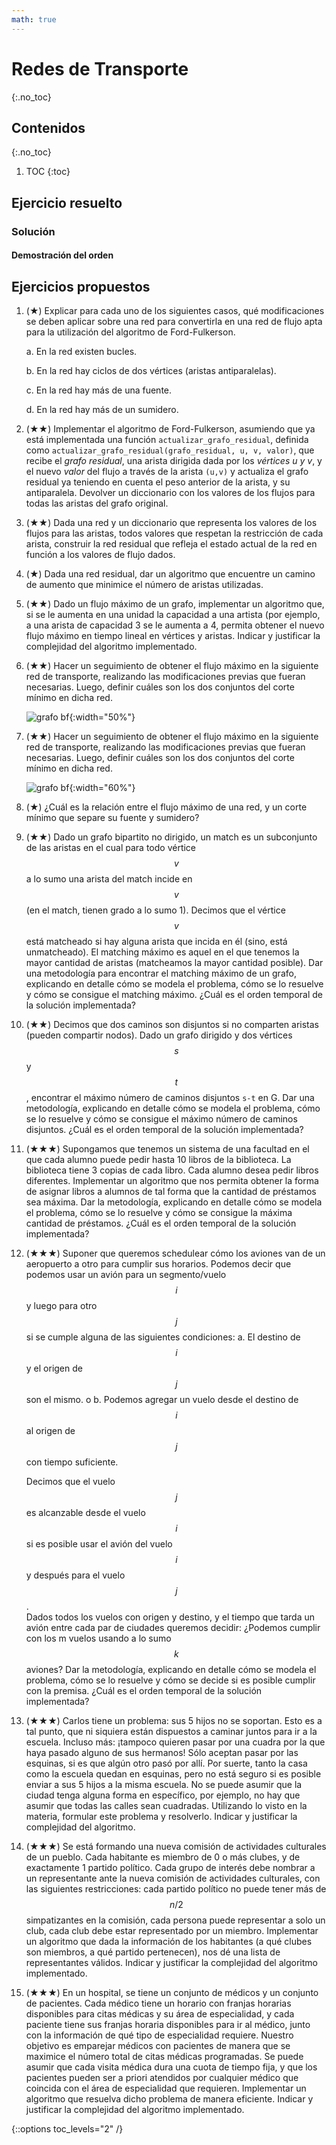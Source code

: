```yaml
---
math: true
---
```


# Redes de Transporte
{:.no_toc}


## Contenidos
{:.no_toc}

1. TOC
{:toc}


## Ejercicio resuelto

### Solución

#### Demostración del orden

## Ejercicios propuestos

1.  (★) Explicar para cada uno de los siguientes casos, qué modificaciones se deben aplicar sobre una red para convertirla en 
    una red de flujo apta para la utilización del algoritmo de Ford-Fulkerson.

    a. En la red existen bucles. 

    b. En la red hay ciclos de dos vértices (aristas antiparalelas). 

    c. En la red hay más de una fuente. 

    d. En la red hay más de un sumidero. 

1.  (★★) Implementar el algoritmo de Ford-Fulkerson, asumiendo que ya está implementada una función `actualizar_grafo_residual`, 
    definida como `actualizar_grafo_residual(grafo_residual, u, v, valor)`, que recibe el _grafo residual_, una arista dirigida dada 
    por los _vértices u y v_, y el nuevo _valor_ del flujo a través de la arista `(u,v)` y actualiza el grafo residual ya teniendo en 
    cuenta el peso anterior de la arista, y su antiparalela. Devolver un diccionario con los valores de los flujos para todas las 
    aristas del grafo original.

1.  (★★) Dada una red y un diccionario que representa los valores de los flujos para las aristas, todos valores que respetan la 
    restricción de cada arista, construir la red residual que refleja el estado actual de la red en función a los valores de flujo dados.

1.  (★) Dada una red residual, dar un algoritmo que encuentre un camino de aumento que minimice el número de aristas utilizadas.

1.  (★★) Dado un flujo máximo de un grafo, implementar un algoritmo que, si se le aumenta en una unidad la capacidad a una 
    artista (por ejemplo, a una arista de capacidad 3 se le aumenta a 4, permita obtener el nuevo flujo máximo en tiempo lineal 
    en vértices y aristas. Indicar y justificar la complejidad del algoritmo implementado.

1.  (★★) Hacer un seguimiento de obtener el flujo máximo en la siguiente red de transporte, realizando las modificaciones previas 
    que fueran necesarias. Luego, definir cuáles son los dos conjuntos del corte mínimo en dicha red.

    ![grafo bf](../../assets/img/ejercicios/flujo1.png){:width="50%"}

1.  (★★) Hacer un seguimiento de obtener el flujo máximo en la siguiente red de transporte, realizando las modificaciones previas 
    que fueran necesarias. Luego, definir cuáles son los dos conjuntos del corte mínimo en dicha red.

    ![grafo bf](../../assets/img/ejercicios/flujo2.png){:width="60%"}

1.  (★) ¿Cuál es la relación entre el flujo máximo de una red, y un corte mínimo que separe su fuente y sumidero?

1.  (★★) Dado un grafo bipartito no dirigido, un match es un subconjunto de las aristas en el cual para todo vértice $$v$$ a lo sumo una arista 
    del match incide en $$v$$ (en el match, tienen grado a lo sumo 1). Decimos que el vértice $$v$$ está matcheado si hay alguna arista que 
    incida en él (sino, está unmatcheado). El matching máximo es aquel en el que tenemos la mayor cantidad de aristas (matcheamos la 
    mayor cantidad posible). Dar una metodología para encontrar el matching máximo de un grafo, explicando en detalle cómo se modela 
    el problema, cómo se lo resuelve y cómo se consigue el matching máximo. ¿Cuál es el orden temporal de la solución implementada?

1.  (★★) Decimos que dos caminos son disjuntos si no comparten aristas (pueden compartir nodos). Dado un grafo dirigido y dos vértices 
    $$s$$ y $$t$$, encontrar el máximo número de caminos disjuntos `s-t` en G. Dar una metodología, explicando en detalle cómo se modela el problema, 
    cómo se lo resuelve y cómo se consigue el máximo número de caminos disjuntos. ¿Cuál es el orden temporal de la solución implementada?

1.  (★★★) Supongamos que tenemos un sistema de una facultad en el que cada alumno puede pedir hasta 10 libros de la biblioteca. La biblioteca 
    tiene 3 copias de cada libro. Cada alumno desea pedir libros diferentes. Implementar un algoritmo que nos permita obtener la forma de 
    asignar libros a alumnos de tal forma que la cantidad de préstamos sea máxima. Dar la metodología, explicando en detalle cómo se modela 
    el problema, cómo se lo resuelve y cómo se consigue la máxima cantidad de préstamos. ¿Cuál es el orden temporal de la solución implementada?

1.  (★★★) Suponer que queremos schedulear cómo los aviones van de un aeropuerto a otro para cumplir sus horarios. Podemos decir que podemos 
    usar un avión para un segmento/vuelo $$i$$ y luego para otro $$j$$ si se cumple alguna de las siguientes condiciones: 
    a. El destino de $$i$$ y el origen de $$j$$ son el mismo. o
    b. Podemos agregar un vuelo desde el destino de $$i$$ al origen de $$j$$ con tiempo suficiente. 

    Decimos que el vuelo $$j$$ es alcanzable desde el vuelo $$i$$ si es posible usar el avión del vuelo $$i$$ y después para el vuelo $$j$$.  
    Dados todos los vuelos con origen y destino, y el tiempo que tarda un avión entre cada par de ciudades queremos decidir: ¿Podemos 
    cumplir con los m vuelos usando a lo sumo $$k$$ aviones? Dar la metodología, explicando en detalle cómo se modela el problema, 
    cómo se lo resuelve y cómo se decide si es posible cumplir con la premisa. ¿Cuál es el orden temporal de la solución implementada?

1.  (★★★) Carlos tiene un problema: sus 5 hijos no se soportan. Esto es a tal punto, que ni siquiera están dispuestos a caminar 
    juntos para ir a la escuela. Incluso más: ¡tampoco quieren pasar por una cuadra por la que haya pasado alguno de sus 
    hermanos! Sólo aceptan pasar por las esquinas, si es que algún otro pasó por allí. Por suerte, tanto la casa como la 
    escuela quedan en esquinas, pero no está seguro si es posible enviar a sus 5 hijos a la misma escuela. No se puede asumir que
    la ciudad tenga alguna forma en específico, por ejemplo, no hay que asumir que todas las calles sean cuadradas. Utilizando lo 
    visto en la materia, formular este problema y resolverlo. Indicar y justificar la complejidad del algoritmo.

1.  (★★★) Se está formando una nueva comisión de actividades culturales de un pueblo. Cada habitante es miembro de 0 o más 
    clubes, y de exactamente 1 partido político. Cada grupo de interés debe nombrar a un representante ante la nueva 
    comisión de actividades culturales, con las siguientes restricciones: cada partido político no puede tener más de $$n/2$$ 
    simpatizantes en la comisión, cada persona puede representar a solo un club, cada club debe estar representado por 
    un miembro. Implementar un algoritmo que dada la información de los habitantes (a qué clubes son miembros, a 
    qué partido pertenecen), nos dé una lista de representantes válidos. Indicar y justificar la complejidad del algoritmo 
    implementado.

1.  (★★★) En un hospital, se tiene un conjunto de médicos y un conjunto de pacientes. Cada médico tiene un horario con franjas 
    horarias disponibles para citas médicas y su área de especialidad, y cada paciente tiene sus franjas horaria disponibles para 
    ir al médico, junto con la información de qué tipo de especialidad requiere. Nuestro objetivo es emparejar médicos con pacientes 
    de manera que se maximice el número total de citas médicas programadas. Se puede asumir que cada visita médica dura una cuota de 
    tiempo fija, y que los pacientes pueden ser a priori atendidos por cualquier médico que coincida con el área de especialidad que 
    requieren. Implementar un algoritmo que resuelva dicho problema de manera eficiente. Indicar y justificar la complejidad del 
    algoritmo implementado.

{::options toc_levels="2" /}
